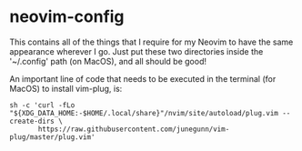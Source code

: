 # neovim-config
This contains all of the things that I require for my Neovim to have the same
appearance wherever I go. Just put these two directories inside the '~/.config'
path (on MacOS), and all should be good!

An important line of code that needs to be executed in the terminal (for MacOS) to install vim-plug, is: 
```
sh -c 'curl -fLo "${XDG_DATA_HOME:-$HOME/.local/share}"/nvim/site/autoload/plug.vim --create-dirs \
       https://raw.githubusercontent.com/junegunn/vim-plug/master/plug.vim'
```


